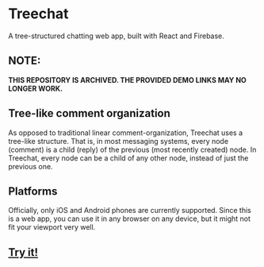 # Treechat

A tree-structured chatting web app, built with React and Firebase.

## NOTE:

**THIS REPOSITORY IS ARCHIVED. THE PROVIDED DEMO LINKS MAY NO LONGER WORK.**

## Tree-like comment organization

As opposed to traditional linear comment-organization, Treechat uses a tree-like structure. That is, in most messaging systems, every node (comment) is a child (reply) of the previous (most recently created) node. In Treechat, every node can be a child of any other node, instead of just the previous one.

## Platforms

Officially, only iOS and Android phones are currently supported. Since this is a web app, you can use it in any browser on any device, but it might not fit your viewport very well.

## [Try it!](https://treechat-delta.firebaseapp.com/)
